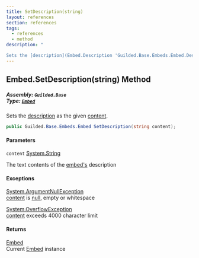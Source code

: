```yaml
---
title: SetDescription(string)
layout: references
section: references
tags:
  - references
  - method
description: "

Sets the [description](Embed.Description 'Guilded.Base.Embeds.Embed.Description') as the given [content](Embed.SetDescription(string)#Guilded.Base.Embeds.Embed.SetDescription(string).content 'Guilded.Base.Embeds.Embed.SetDescription(string).content')."
---
```


## Embed.SetDescription(string) Method
##### **Assembly:** `Guilded.Base`<br/>**Type:** [`Embed`](Embed 'Guilded.Base.Embeds.Embed')

Sets the [description](Embed.Description 'Guilded.Base.Embeds.Embed.Description') as the given [content](Embed.SetDescription(string)#Guilded.Base.Embeds.Embed.SetDescription(string).content 'Guilded.Base.Embeds.Embed.SetDescription(string).content').

```csharp
public Guilded.Base.Embeds.Embed SetDescription(string content);
```
#### Parameters

<a name='Guilded.Base.Embeds.Embed.SetDescription(string).content'></a>

`content` [System.String](https://docs.microsoft.com/en-us/dotnet/api/System.String 'System.String')

The text contents of the [embed's](Embed 'Guilded.Base.Embeds.Embed') description

#### Exceptions

[System.ArgumentNullException](https://docs.microsoft.com/en-us/dotnet/api/System.ArgumentNullException 'System.ArgumentNullException')  
[content](Embed.SetDescription(string)#Guilded.Base.Embeds.Embed.SetDescription(string).content 'Guilded.Base.Embeds.Embed.SetDescription(string).content') is [null](https://docs.microsoft.com/en-us/dotnet/csharp/language-reference/keywords/null 'https://docs.microsoft.com/en-us/dotnet/csharp/language-reference/keywords/null'), empty or whitespace

[System.OverflowException](https://docs.microsoft.com/en-us/dotnet/api/System.OverflowException 'System.OverflowException')  
[content](Embed.SetDescription(string)#Guilded.Base.Embeds.Embed.SetDescription(string).content 'Guilded.Base.Embeds.Embed.SetDescription(string).content') exceeds 4000 character limit

#### Returns
[Embed](Embed 'Guilded.Base.Embeds.Embed')  
Current [Embed](Embed 'Guilded.Base.Embeds.Embed') instance
